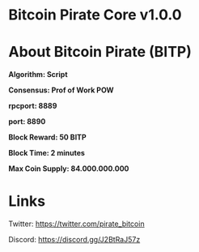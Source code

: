 # Bitcoin Pirate Core v1.0.0


# About Bitcoin Pirate (BITP)

 <b>Algorithm: Script 
 
 Consensus: Prof of Work POW 
 
 rpcport: 8889 
 
 port: 8890 
 
 Block Reward: 50 BITP 
 
 Block Time: 2 minutes 
 
 Max Coin Supply: 84.000.000.000</b>


# Links  

Twitter: https://twitter.com/pirate_bitcoin

Discord: https://discord.gg/J2BtRaJ57z

